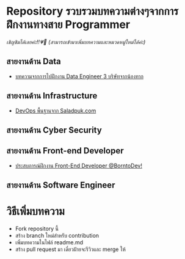 # Repository รวบรวมบทความต่างๆจากการฝึกงานทางสาย Programmer

_เชิญชิมได้เลยค่ะ!!💗🤟_
_(สามารถเข้ามาเพิ่มบทความและหมวดหมู่ใหม่ได้ค่ะ)_

## สายงานด้าน Data

- [บทความจากการไปฝึกงาน Data Engineer 3 บริษัทจากน้องทาก](https://discuss.dataengineercafe.io/t/data-engineer-3/584)

## สายงานด้าน Infrastructure

- [DevOps พื้นฐานจาก Saladpuk.com](https://www.saladpuk.com/basic/devops)

## สายงานด้าน Cyber Security

## สายงานด้าน Front-end Developer

- [ประสบการณ์ฝึกงาน Front-End Developer @BorntoDev!](https://www.borntodev.com/2022/05/23/%E0%B8%9B%E0%B8%A3%E0%B8%B0%E0%B8%AA%E0%B8%9A%E0%B8%81%E0%B8%B2%E0%B8%A3%E0%B8%93%E0%B9%8C%E0%B8%9D%E0%B8%B6%E0%B8%81%E0%B8%87%E0%B8%B2%E0%B8%99-front-end-developer-borntodev/)

## สายงานด้าน Software Engineer

# วิธีเพิ่มบทความ
- Fork repository นี้
- สร้าง branch ใหม่สำหรับ contribution
- เพิ่มบทความในไฟล์ readme.md 
- สร้าง pull request มา เดี๋ยวฝ้ายจะรีวิวและ merge ให้
